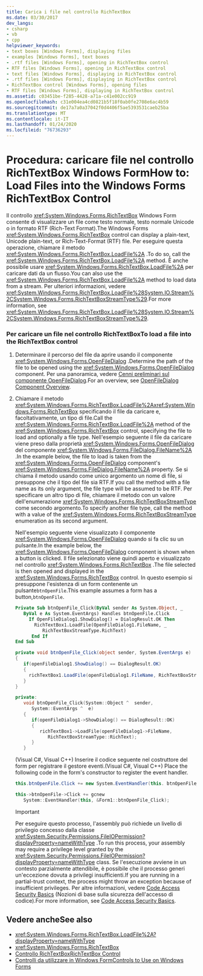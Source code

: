 ```yaml
---
title: Carica i file nel controllo RichTextBox
ms.date: 03/30/2017
dev_langs:
- csharp
- vb
- cpp
helpviewer_keywords:
- text boxes [Windows Forms], displaying files
- examples [Windows Forms], text boxes
- .rtf files [Windows Forms], opening in RichTextBox control
- RTF files [Windows Forms], opening in RichTextBox control
- text files [Windows Forms], displaying in RichTextBox control
- .rtf files [Windows Forms], displaying in RichTextBox control
- RichTextBox control [Windows Forms], opening files
- RTF files [Windows Forms], displaying in RichTextBox control
ms.assetid: c03451be-f285-4428-a71a-c41e002cc919
ms.openlocfilehash: c31e004ea4cd0821b5f18f0ab0fe2708e6ac4b59
ms.sourcegitcommit: de17a7a0a37042f0d4406f5ae5393531caeb25ba
ms.translationtype: MT
ms.contentlocale: it-IT
ms.lasthandoff: 01/24/2020
ms.locfileid: "76736293"
---
```

# <a name="how-to-load-files-into-the-windows-forms-richtextbox-control"></a><span data-ttu-id="2c837-102">Procedura: caricare file nel controllo RichTextBox Windows Form</span><span class="sxs-lookup"><span data-stu-id="2c837-102">How to: Load Files into the Windows Forms RichTextBox Control</span></span>

<span data-ttu-id="2c837-103">Il controllo <xref:System.Windows.Forms.RichTextBox> Windows Form consente di visualizzare un file come testo normale, testo normale Unicode o in formato RTF (Rich-Text Format).</span><span class="sxs-lookup"><span data-stu-id="2c837-103">The Windows Forms <xref:System.Windows.Forms.RichTextBox> control can display a plain-text, Unicode plain-text, or Rich-Text-Format (RTF) file.</span></span> <span data-ttu-id="2c837-104">Per eseguire questa operazione, chiamare il metodo <xref:System.Windows.Forms.RichTextBox.LoadFile%2A> .</span><span class="sxs-lookup"><span data-stu-id="2c837-104">To do so, call the <xref:System.Windows.Forms.RichTextBox.LoadFile%2A> method.</span></span> <span data-ttu-id="2c837-105">È anche possibile usare <xref:System.Windows.Forms.RichTextBox.LoadFile%2A> per caricare dati da un flusso.</span><span class="sxs-lookup"><span data-stu-id="2c837-105">You can also use the <xref:System.Windows.Forms.RichTextBox.LoadFile%2A> method to load data from a stream.</span></span> <span data-ttu-id="2c837-106">Per ulteriori informazioni, vedere <xref:System.Windows.Forms.RichTextBox.LoadFile%28System.IO.Stream%2CSystem.Windows.Forms.RichTextBoxStreamType%29>.</span><span class="sxs-lookup"><span data-stu-id="2c837-106">For more information, see <xref:System.Windows.Forms.RichTextBox.LoadFile%28System.IO.Stream%2CSystem.Windows.Forms.RichTextBoxStreamType%29>.</span></span>

### <a name="to-load-a-file-into-the-richtextbox-control"></a><span data-ttu-id="2c837-107">Per caricare un file nel controllo RichTextBox</span><span class="sxs-lookup"><span data-stu-id="2c837-107">To load a file into the RichTextBox control</span></span>

1. <span data-ttu-id="2c837-108">Determinare il percorso del file da aprire usando il componente <xref:System.Windows.Forms.OpenFileDialog> .</span><span class="sxs-lookup"><span data-stu-id="2c837-108">Determine the path of the file to be opened using the <xref:System.Windows.Forms.OpenFileDialog> component.</span></span> <span data-ttu-id="2c837-109">Per una panoramica, vedere [Cenni preliminari sul componente OpenFileDialog](openfiledialog-component-overview-windows-forms.md).</span><span class="sxs-lookup"><span data-stu-id="2c837-109">For an overview, see [OpenFileDialog Component Overview](openfiledialog-component-overview-windows-forms.md).</span></span>

2. <span data-ttu-id="2c837-110">Chiamare il metodo <xref:System.Windows.Forms.RichTextBox.LoadFile%2A><xref:System.Windows.Forms.RichTextBox> specificando il file da caricare e, facoltativamente, un tipo di file.</span><span class="sxs-lookup"><span data-stu-id="2c837-110">Call the <xref:System.Windows.Forms.RichTextBox.LoadFile%2A> method of the <xref:System.Windows.Forms.RichTextBox> control, specifying the file to load and optionally a file type.</span></span> <span data-ttu-id="2c837-111">Nell'esempio seguente il file da caricare viene preso dalla proprietà <xref:System.Windows.Forms.OpenFileDialog> del componente <xref:System.Windows.Forms.FileDialog.FileName%2A> .</span><span class="sxs-lookup"><span data-stu-id="2c837-111">In the example below, the file to load is taken from the <xref:System.Windows.Forms.OpenFileDialog> component's <xref:System.Windows.Forms.FileDialog.FileName%2A> property.</span></span> <span data-ttu-id="2c837-112">Se si chiama il metodo usando come unico argomento un nome di file, si presuppone che il tipo del file sia RTF.</span><span class="sxs-lookup"><span data-stu-id="2c837-112">If you call the method with a file name as its only argument, the file type will be assumed to be RTF.</span></span> <span data-ttu-id="2c837-113">Per specificare un altro tipo di file, chiamare il metodo con un valore dell'enumerazione <xref:System.Windows.Forms.RichTextBoxStreamType> come secondo argomento.</span><span class="sxs-lookup"><span data-stu-id="2c837-113">To specify another file type, call the method with a value of the <xref:System.Windows.Forms.RichTextBoxStreamType> enumeration as its second argument.</span></span>

    <span data-ttu-id="2c837-114">Nell'esempio seguente viene visualizzato il componente <xref:System.Windows.Forms.OpenFileDialog> quando si fa clic su un pulsante.</span><span class="sxs-lookup"><span data-stu-id="2c837-114">In the example below, the <xref:System.Windows.Forms.OpenFileDialog> component is shown when a button is clicked.</span></span> <span data-ttu-id="2c837-115">Il file selezionato viene quindi aperto e visualizzato nel controllo <xref:System.Windows.Forms.RichTextBox> .</span><span class="sxs-lookup"><span data-stu-id="2c837-115">The file selected is then opened and displayed in the <xref:System.Windows.Forms.RichTextBox> control.</span></span> <span data-ttu-id="2c837-116">In questo esempio si presuppone l'esistenza di un form contenente un pulsante`btnOpenFile`.</span><span class="sxs-lookup"><span data-stu-id="2c837-116">This example assumes a form has a button,`btnOpenFile`.</span></span>

    ```vb
    Private Sub btnOpenFile_Click(ByVal sender As System.Object, _
       ByVal e As System.EventArgs) Handles btnOpenFile.Click
         If OpenFileDialog1.ShowDialog() = DialogResult.OK Then
           RichTextBox1.LoadFile(OpenFileDialog1.FileName, _
              RichTextBoxStreamType.RichText)
          End If
    End Sub
    ```

    ```csharp
    private void btnOpenFile_Click(object sender, System.EventArgs e)
    {
       if(openFileDialog1.ShowDialog() == DialogResult.OK)
       {
         richTextBox1.LoadFile(openFileDialog1.FileName, RichTextBoxStreamType.RichText);
       }
    }
    ```

    ```cpp
    private:
       void btnOpenFile_Click(System::Object ^  sender,
          System::EventArgs ^  e)
       {
          if(openFileDialog1->ShowDialog() == DialogResult::OK)
          {
             richTextBox1->LoadFile(openFileDialog1->FileName,
                RichTextBoxStreamType::RichText);
          }
       }
    ```

    <span data-ttu-id="2c837-117">(Visual C#, Visual C++) Inserire il codice seguente nel costruttore del form per registrare il gestore eventi.</span><span class="sxs-lookup"><span data-stu-id="2c837-117">(Visual C#, Visual C++) Place the following code in the form's constructor to register the event handler.</span></span>

    ```csharp
    this.btnOpenFile.Click += new System.EventHandler(this. btnOpenFile_Click);
    ```

    ```cpp
    this->btnOpenFile->Click += gcnew
       System::EventHandler(this, &Form1::btnOpenFile_Click);
    ```

    > [!IMPORTANT]
    > <span data-ttu-id="2c837-118">Per eseguire questo processo, l'assembly può richiede un livello di privilegio concesso dalla classe <xref:System.Security.Permissions.FileIOPermission?displayProperty=nameWithType> .</span><span class="sxs-lookup"><span data-stu-id="2c837-118">To run this process, your assembly may require a privilege level granted by the <xref:System.Security.Permissions.FileIOPermission?displayProperty=nameWithType> class.</span></span> <span data-ttu-id="2c837-119">Se l'esecuzione avviene in un contesto parzialmente attendibile, è possibile che il processo generi un'eccezione dovuta a privilegi insufficienti.</span><span class="sxs-lookup"><span data-stu-id="2c837-119">If you are running in a partial-trust context, the process might throw an exception because of insufficient privileges.</span></span> <span data-ttu-id="2c837-120">Per altre informazioni, vedere [Code Access Security Basics](../../misc/code-access-security-basics.md) (Nozioni di base sulla sicurezza dell'accesso di codice).</span><span class="sxs-lookup"><span data-stu-id="2c837-120">For more information, see [Code Access Security Basics](../../misc/code-access-security-basics.md).</span></span>

## <a name="see-also"></a><span data-ttu-id="2c837-121">Vedere anche</span><span class="sxs-lookup"><span data-stu-id="2c837-121">See also</span></span>

- <xref:System.Windows.Forms.RichTextBox.LoadFile%2A?displayProperty=nameWithType>
- <xref:System.Windows.Forms.RichTextBox>
- [<span data-ttu-id="2c837-122">Controllo RichTextBox</span><span class="sxs-lookup"><span data-stu-id="2c837-122">RichTextBox Control</span></span>](richtextbox-control-windows-forms.md)
- [<span data-ttu-id="2c837-123">Controlli da utilizzare in Windows Form</span><span class="sxs-lookup"><span data-stu-id="2c837-123">Controls to Use on Windows Forms</span></span>](controls-to-use-on-windows-forms.md)
